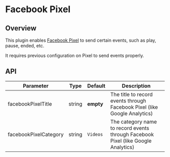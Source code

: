 # Facebook Pixel

## Overview

This plugin enables [Facebook Pixel](https://developers.facebook.com/docs/facebook-pixel) to send certain events, such as play, pause, ended, etc. 

It requires previous configuration on Pixel to send events properly.

## API 

Parameter | Type | Default | Description
------ | --------- | ------- | --------
facebookPixelTitle | string | __empty__ | The title to record events through Facebook Pixel (like Google Analytics)
facebookPixelCategory | string | `Videos` | The category name to record events through Facebook Pixel (like Google Analytics)